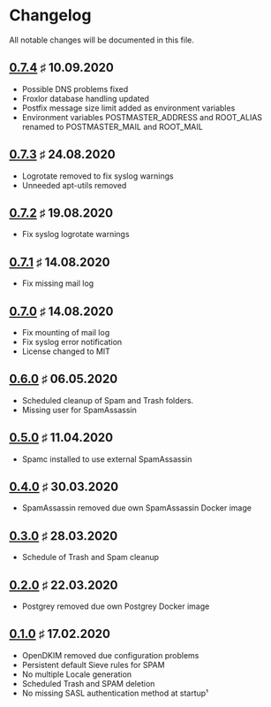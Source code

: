 # Changelog

All notable changes will be documented in this file.

<a name="v0-7-4"></a>
## [0.7.4](https://github.com/bloodhunterd/froxlor-mail/releases/tag/0.7.4) &#9839; 10.09.2020

* Possible DNS problems fixed
* Froxlor database handling updated
* Postfix message size limit added as environment variables
* Environment variables POSTMASTER_ADDRESS and ROOT_ALIAS renamed to POSTMASTER_MAIL and ROOT_MAIL

<a name="v0-7-3"></a>
## [0.7.3](https://github.com/bloodhunterd/froxlor-mail/releases/tag/0.7.3) &#9839; 24.08.2020

* Logrotate removed to fix syslog warnings
* Unneeded apt-utils removed

<a name="v0-7-2"></a>
## [0.7.2](https://github.com/bloodhunterd/froxlor-mail/releases/tag/0.7.2) &#9839; 19.08.2020

* Fix syslog logrotate warnings

<a name="v0-7-1"></a>
## [0.7.1](https://github.com/bloodhunterd/froxlor-mail/releases/tag/0.7.1) &#9839; 14.08.2020

* Fix missing mail log

<a name="v0-7-0"></a>
## [0.7.0](https://github.com/bloodhunterd/froxlor-mail/releases/tag/0.7.0) &#9839; 14.08.2020

* Fix mounting of mail log 
* Fix syslog error notification
* License changed to MIT

<a name="v0-6-0"></a>
## [0.6.0](https://github.com/bloodhunterd/froxlor-mail/releases/tag/0.6.0) &#9839; 06.05.2020

* Scheduled cleanup of Spam and Trash folders.
* Missing user for SpamAssassin

<a name="v0-5-0"></a>
## [0.5.0](https://github.com/bloodhunterd/froxlor-mail/releases/tag/0.5.0) &#9839; 11.04.2020

* Spamc installed to use external SpamAssassin

<a name="v0-4-0"></a>
## [0.4.0](https://github.com/bloodhunterd/froxlor-mail/releases/tag/0.4.0) &#9839; 30.03.2020

* SpamAssassin removed due own SpamAssassin Docker image

<a name="v0-3-0"></a>
## [0.3.0](https://github.com/bloodhunterd/froxlor-mail/releases/tag/0.3.0) &#9839; 28.03.2020

* Schedule of Trash and Spam cleanup

<a name="v0-2-0"></a>
## [0.2.0](https://github.com/bloodhunterd/froxlor-mail/releases/tag/0.2.0) &#9839; 22.03.2020

* Postgrey removed due own Postgrey Docker image

<a name="v0-1-0"></a>
## [0.1.0](https://github.com/bloodhunterd/froxlor-mail/releases/tag/0.1.0) &#9839; 17.02.2020

* OpenDKIM removed due configuration problems
* Persistent default Sieve rules for SPAM
* No multiple Locale generation
* Scheduled Trash and SPAM deletion
* No missing SASL authentication method at startup¹
